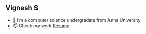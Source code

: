 
## Vignesh S

- 🔭 I’m a computer science undergradate from Anna University
- 📫 Check my work [Resume](https://drive.google.com/file/d/1lBpwYbLgDntYIKYkHbrYUuyQmrB0WWea/view?usp=sharing)


